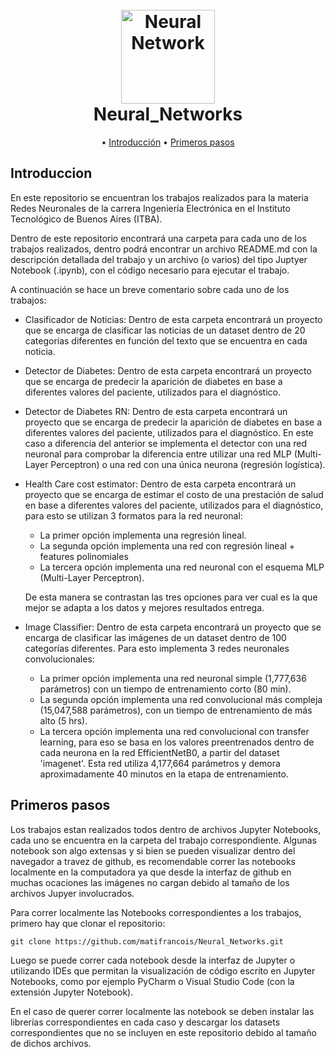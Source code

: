 <h1 align="center">
  <br>
  <img src="https://i.ibb.co/dkpmdht/red-neuronal.png" alt="Neural Network" width="150">
  <br>
  Neural_Networks
  <br>
</h1>

<p align="center">
  • <a href="#introduccion">Introducción</a> 
  • <a href="#primeros-pasos">Primeros pasos</a> 
</p>

## Introduccion

En este repositorio se encuentran los trabajos realizados para la materia Redes Neuronales de la carrera Ingeniería Electrónica en el Instituto Tecnológico de Buenos Aires (ITBA).

Dentro de este repositorio encontrará una carpeta para cada uno de los trabajos realizados, dentro podrá encontrar un archivo README.md con la descripción detallada del trabajo y un archivo (o varios) del tipo Juptyer Notebook (.ipynb), con el código necesario para ejecutar el trabajo. 

A continuación se hace un breve comentario sobre cada uno de los trabajos:

- Clasificador de Noticias: Dentro de esta carpeta encontrará un proyecto que se encarga de clasificar las noticias de un dataset dentro de 20 categorías diferentes en función del texto que se encuentra en cada noticia.

- Detector de Diabetes: Dentro de esta carpeta encontrará un proyecto que se encarga de predecir la aparición de diabetes en base a diferentes valores del paciente, utilizados para el diagnóstico.

- Detector de Diabetes RN: Dentro de esta carpeta encontrará un proyecto que se encarga de predecir la aparición de diabetes en base a diferentes valores del paciente, utilizados para el diagnóstico. En este caso a diferencia del anterior se implementa el detector con una red neuronal para comprobar la diferencia entre utilizar una red MLP (Multi-Layer Perceptron) o una red con una única neurona (regresión logística).

- Health Care cost estimator: Dentro de esta carpeta encontrará un proyecto que se encarga de estimar el costo de una prestación de salud en base a diferentes valores del paciente, utilizados para el diagnóstico, para esto se utilizan 3 formatos para la red neuronal: 
    - La primer opción implementa una regresión lineal.
    - La segunda opción implementa una red con regresión lineal + features polinomiales
    - La tercera opción implementa una red neuronal con el esquema MLP (Multi-Layer Perceptron).

    De esta manera se contrastan las tres opciones para ver cual es la que mejor se adapta a los datos y mejores resultados entrega.

- Image Classifier: Dentro de esta carpeta encontrará un proyecto que se encarga de clasificar las imágenes de un dataset dentro de 100 categorías diferentes. Para esto implementa 3 redes neuronales convolucionales:
    - La primer opción implementa una red neuronal simple (1,777,636 parámetros) con un tiempo de entrenamiento corto (80 min).
    - La segunda opción implementa una red convolucional más compleja (15,047,588 parámetros), con un tiempo de entrenamiento de más alto (5 hrs).
    - La tercera opción implementa una red convolucional con transfer learning, para eso se basa en los valores preentrenados dentro de cada neurona en la red EfficientNetB0, a partir del dataset 'imagenet'. Esta red utiliza 4,177,664 parámetros y demora aproximadamente 40 minutos en la etapa de entrenamiento.


## Primeros pasos

Los trabajos estan realizados todos dentro de archivos Jupyter Notebooks, cada uno se encuentra en la carpeta del trabajo correspondiente. Algunas notebook son algo extensas y si bien se pueden visualizar dentro del navegador a travez de github, es recomendable correr las notebooks localmente en la computadora ya que desde la interfaz de github en muchas ocaciones las imágenes no cargan debido al tamaño de los archivos Jupyer involucrados.

Para correr localmente las Notebooks correspondientes a los trabajos, primero hay que clonar el repositorio:

```
git clone https://github.com/matifrancois/Neural_Networks.git
```	

Luego se puede correr cada notebook desde la interfaz de Jupyter o utilizando IDEs que permitan la visualización de código escrito en Jupyter Notebooks, como por ejemplo PyCharm o Visual Studio Code (con la extensión Jupyter Notebook).

En el caso de querer correr localmente las notebook se deben instalar las librerías correspondientes en cada caso y descargar los datasets correspondientes que no se incluyen en este repositorio debido al tamaño de dichos archivos.
